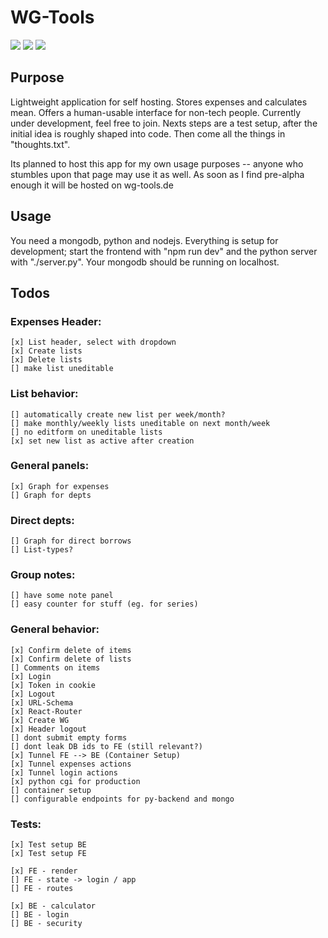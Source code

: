 # WG-Tools

[![](https://badge.imagelayers.io/fixel/wg-tools:backend.svg)](https://imagelayers.io/?images=fixel/wg-tools:frontend 'Get your own badge on imagelayers.io')
[![](https://badge.imagelayers.io/fixel/wg-tools:backend.svg)](https://imagelayers.io/?images=fixel/wg-tools:backend 'Get your own badge on imagelayers.io')
[![](https://badge.imagelayers.io/fixel/wg-tools:mongo.svg)](https://imagelayers.io/?images=fixel/wg-tools:mongo 'Get your own badge on imagelayers.io')

## Purpose

Lightweight application for self hosting. Stores expenses and calculates mean. Offers a human-usable interface for non-tech people. Currently under development, feel free to join. Nexts steps are a test setup, after the initial idea is roughly shaped into code. Then come all the things in "thoughts.txt".

Its planned to host this app for my own usage purposes -- anyone who stumbles upon that page may use it as well. As soon as I find pre-alpha enough it will be hosted on wg-tools.de


## Usage

You need a mongodb, python and nodejs.
Everything is setup for development; start the frontend with "npm run dev" and the python server with "./server.py". Your mongodb should be running on localhost.


## Todos

### Expenses Header:
    [x] List header, select with dropdown 
    [x] Create lists
    [x] Delete lists
    [] make list uneditable

### List behavior:
    [] automatically create new list per week/month?
    [] make monthly/weekly lists uneditable on next month/week
    [] no editform on uneditable lists
    [x] set new list as active after creation

### General panels:
    [x] Graph for expenses
    [] Graph for depts

### Direct depts:
	[] Graph for direct borrows
    [] List-types?


### Group notes:
	[] have some note panel
	[] easy counter for stuff (eg. for series)


### General behavior:
	[x] Confirm delete of items
	[x] Confirm delete of lists
	[] Comments on items
	[x] Login
	[x] Token in cookie
	[x] Logout
	[x] URL-Schema
	[x] React-Router
	[x] Create WG
	[x] Header logout
	[] dont submit empty forms
	[] dont leak DB ids to FE (still relevant?)
	[x] Tunnel FE --> BE (Container Setup)
	[x] Tunnel expenses actions
	[x] Tunnel login actions 
	[x] python cgi for production
	[] container setup
	[] configurable endpoints for py-backend and mongo


### Tests:

	[x] Test setup BE
	[x] Test setup FE

    [x] FE - render
    [] FE - state -> login / app
    [] FE - routes

    [x] BE - calculator
    [] BE - login
    [] BE - security
    

